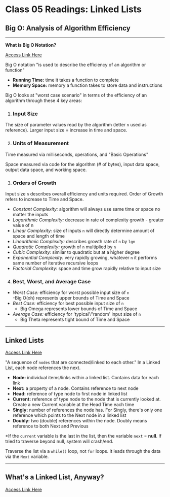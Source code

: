 # Class 05 Readings: Linked Lists  

## Big O: Analysis of Algorithm Efficiency  

___  

**What is Big O Notation?**  

[Access Link Here](https://codefellows.github.io/common_curriculum/data_structures_and_algorithms/Code_401/class-05/resources/big_oh.html)

Big O notation "is used to describe the efficiency of an algorithm or function"

- **Running Time:** time it takes a function to complete  
- **Memory Space:** memory a function takes to store data and instructions  

Big O looks at "worst case scenario" in terms of the efficiency of an algorithm through these 4 key areas:

1. ### Input Size

The size of parameter values read by the algorithm (letter `n` used as reference). Larger input size = increase in time and space.

2. ### Units of Measurement

Time measured via milliseconds, operations, and "Basic Operations"

Space measured via code for the algorithm (# of bytes), input data space, output data space, and working space. 

3. ### Orders of Growth

Input size `n` describes overall efficiency and units required. Order of Growth refers to increase to Time and Space.

- *Constant Complexity:* algorithm will always use same time or space no matter the inputs  
- *Logarithmic Complexity:* decrease in rate of complexity growth - greater value of n  
- *Linear Complexity:* size of inputs `n` will directly determine amount of space and length of time  
- *Linearithmic Complexity:* describes growth rate of `n` by `lgn`
- *Quadratic Complexity:* growth of `n` multiplied by `n`  
- *Cubic Complexity:* similar to quadratic but at a higher degree  
- *Exponential Complexity:* very rapidly growing, whatever `n` it performs same number of iterative recursive loops  
- *Factorial Complexity:* space and time grow rapidly relative to input size  


4. ### Best, Worst, and Average Case  

- *Worst Case:* efficiency for worst possible input size of `n`  
    -Big O(oh) represents upper bounds of Time and Space
- *Best Case:* efficiency for best possible input size of `n`  
    - Big Omega represents lower bounds of Time and Space
- *Average Case:* efficiency for 'typical'/'random' input size of `n`  
    - Big Theta represents tight bound of Time and Space

___

## Linked Lists

[Access Link Here](https://codefellows.github.io/common_curriculum/data_structures_and_algorithms/Code_401/class-05/resources/singly_linked_list.html)

"A sequence of `nodes` that are connected/linked to each other." In a Linked List, each node references the next.  

- **Node:** individual items/links within a linked list. Contains data for each link
- **Next:** a property of a node. Contains reference to next node  
- **Head:** reference of type node to first node in linked list
- **Current:** reference of type node to the node that is currently looked at. Create a new Current variable at the Head Time each time 
- **Singly:** number of references the node has. For Singly, there's only one reference which points to the Next node in a linked list  
- **Doubly:** two (double) references within the node. Doubly means reference to both Next and Previous  


*If the `current` variable is the last in the list, then the variable `next` = **null**. If tried to traverse beyond null, system will crash/end.

Traverse the list via a `while()` loop, not `for` loops. It leads through the data via the `Next` variable.  

____

## What's a Linked List, Anyway?  

[Access Link Here](https://medium.com/basecs/whats-a-linked-list-anyway-part-1-d8b7e6508b9d)  

